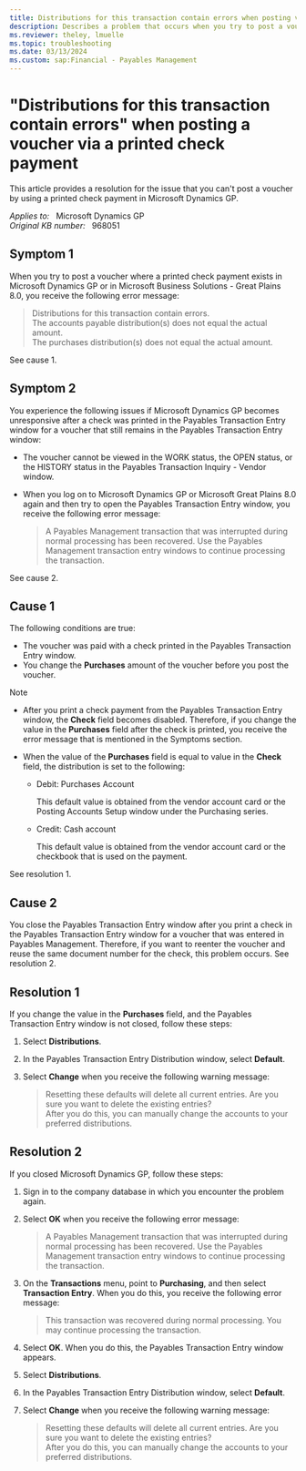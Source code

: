 ```yaml
---
title: Distributions for this transaction contain errors when posting voucher via printed check payment
description: Describes a problem that occurs when you try to post a voucher by using a printed check payment in Microsoft Dynamics GP. A resolution is provided.
ms.reviewer: theley, lmuelle
ms.topic: troubleshooting
ms.date: 03/13/2024
ms.custom: sap:Financial - Payables Management
---
```

# "Distributions for this transaction contain errors" when posting a voucher via a printed check payment

This article provides a resolution for the issue that you can't post a voucher by using a printed check payment in Microsoft Dynamics GP.

_Applies to:_ &nbsp; Microsoft Dynamics GP  
_Original KB number:_ &nbsp; 968051

## Symptom 1

When you try to post a voucher where a printed check payment exists in Microsoft Dynamics GP or in Microsoft Business Solutions - Great Plains 8.0, you receive the following error message:

> Distributions for this transaction contain errors.  
The accounts payable distribution(s) does not equal the actual amount.  
The purchases distribution(s) does not equal the actual amount.

See cause 1.

## Symptom 2

You experience the following issues if Microsoft Dynamics GP becomes unresponsive after a check was printed in the Payables Transaction Entry window for a voucher that still remains in the Payables Transaction Entry window:

- The voucher cannot be viewed in the WORK status, the OPEN status, or the HISTORY status in the Payables Transaction Inquiry - Vendor window.
- When you log on to Microsoft Dynamics GP or Microsoft Great Plains 8.0 again and then try to open the Payables Transaction Entry window, you receive the following error message:

  > A Payables Management transaction that was interrupted during normal processing has been recovered. Use the Payables Management transaction entry windows to continue processing the transaction.

See cause 2.

## Cause 1

The following conditions are true:

- The voucher was paid with a check printed in the Payables Transaction Entry window.
- You change the **Purchases** amount of the voucher before you post the voucher.

> [!NOTE]
>
> - After you print a check payment from the Payables Transaction Entry window, the **Check** field becomes disabled. Therefore, if you change the value in the **Purchases** field after the check is printed, you receive the error message that is mentioned in the Symptoms section.
> - When the value of the **Purchases** field is equal to value in the **Check** field, the distribution is set to the following:
>
>   - Debit: Purchases Account
>
>     This default value is obtained from the vendor account card or the Posting Accounts Setup window under the Purchasing series.
>
>   - Credit: Cash account
>
>     This default value is obtained from the vendor account card or the checkbook that is used on the payment.

See resolution 1.

## Cause 2

You close the Payables Transaction Entry window after you print a check in the Payables Transaction Entry window for a voucher that was entered in Payables Management. Therefore, if you want to reenter the voucher and reuse the same document number for the check, this problem occurs. See resolution 2.

## Resolution 1

If you change the value in the **Purchases** field, and the Payables Transaction Entry window is not closed, follow these steps:

1. Select **Distributions**.
2. In the Payables Transaction Entry Distribution window, select **Default**.
3. Select **Change** when you receive the following warning message:

   > Resetting these defaults will delete all current entries. Are you sure you want to delete the existing entries?  
   After you do this, you can manually change the accounts to your preferred distributions.

## Resolution 2

If you closed Microsoft Dynamics GP, follow these steps:

1. Sign in to the company database in which you encounter the problem again.
2. Select **OK** when you receive the following error message:

    > A Payables Management transaction that was interrupted during normal processing has been recovered. Use the Payables Management transaction entry windows to continue processing the transaction.

3. On the **Transactions** menu, point to **Purchasing**, and then select **Transaction Entry**. When you do this, you receive the following error message:

   > This transaction was recovered during normal processing. You may continue processing the transaction.

4. Select **OK**. When you do this, the Payables Transaction Entry window appears.
5. Select **Distributions**.
6. In the Payables Transaction Entry Distribution window, select **Default**.
7. Select **Change** when you receive the following warning message:

   > Resetting these defaults will delete all current entries. Are you sure you want to delete the existing entries?  
   After you do this, you can manually change the accounts to your preferred distributions.
